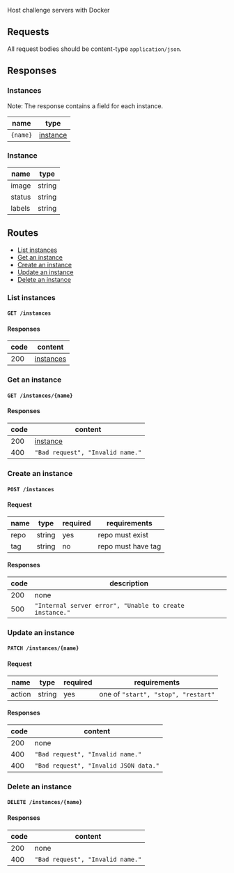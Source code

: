 Host challenge servers with Docker

## Requests
All request bodies should be content-type `application/json`.

## Responses
### Instances
Note: The response contains a field for each instance.

|name|type|
|----|----|
|`{name}`|[instance](#instance)|

### Instance

|name|type|
|----|----|
|image|string|
|status|string|
|labels|string|

## Routes
* [List instances](#list-instances)
* [Get an instance](#get-an-instance)
* [Create an instance](#create-an-instance)
* [Update an instance](#update-an-instance)
* [Delete an instance](#delete-an-instance)

### List instances
#### `GET /instances`
#### Responses

|code|content|
|----|-------|
|200|[instances](#instances)|

### Get an instance
#### `GET /instances/{name}`
#### Responses

|code|content|
|----|-------|
|200|[instance](#instance)|
|400|`"Bad request", "Invalid name."`|

### Create an instance
#### `POST /instances`
#### Request

|name|type|required|requirements|
|----|----|--------|------------|
|repo|string|yes|repo must exist|
|tag|string|no|repo must have tag|

#### Responses

|code|description|
|----|-------|
|200|none|
|500|`"Internal server error", "Unable to create instance."`|

### Update an instance
#### `PATCH /instances/{name}`
#### Request

|name|type|required|requirements|
|----|----|--------|------------|
|action|string|yes|one of `"start", "stop", "restart"`|

#### Responses

|code|content|
|----|-------|
|200|none|
|400|`"Bad request", "Invalid name."`|
|400|`"Bad request", "Invalid JSON data."`|

### Delete an instance
#### `DELETE /instances/{name}`
#### Responses

|code|content|
|----|-------|
|200|none|
|400|`"Bad request", "Invalid name."`|
